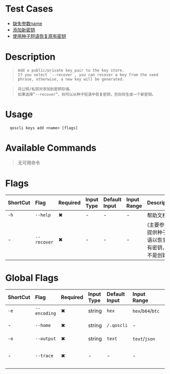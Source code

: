 # Test Cases

- [缺失参数name](./TestCase01.md)
- [添加新密钥](./TestCase02.md)
- [使用种子短语恢复原有密钥](./TestCase03.md)

# Description

>     Add a public/private key pair to the key store.
>     If you select `--recover`, you can recover a key from the seed phrase, otherwise, a new key will be generated. 

>     将公钥/私钥对添加到密钥存储。
>     如果选择“--recover”，则可以从种子短语中恢复密钥，否则将生成一个新密钥。

# Usage
```
  qoscli keys add <name> [flags]
```

# Available Commands

>无可用命令

# Flags

| ShortCut | Flag        | Required | Input Type | Default Input | Input Range | Description               |
|:---------|:------------|:---------|:-----------|:--------------|:------------|:--------------------------|
| `-h`     | `--help`    | ✖        | -          | -             | -           | 帮助文档                      |
| -        | `--recover` | ✖        | -          | -             | -           | (主要参数)提供种子短语以恢复现有密钥，而不是创建 |

# Global Flags

| ShortCut | Flag         | Required | Input Type | Default Input | Input Range       | Description  |
|:---------|:-------------|:---------|:-----------|:--------------|:------------------|:-------------|
| `-e`     | `--encoding` | ✖        | string     | `hex`         | `hex`/`b64`/`btc` | 二进制编码        |
| -        | `--home`     | ✖        | string     | `/.qoscli`    | -                 | 配置和数据的目录     |
| `-o`     | `--output`   | ✖        | string     | `text`        | `text`/`json`     | 输出格式         |
| -        | `--trace`    | ✖        | -          | -             | -                 | 打印出错时的完整堆栈跟踪 |
